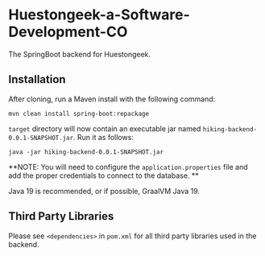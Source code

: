 # Huestongeek-a-Software-Development-CO

The SpringBoot backend for Huestongeek.

## Installation

After cloning, run a Maven install with the following command:

```
mvn clean install spring-boot:repackage
```

`target` directory will now contain an executable jar named `hiking-backend-0.0.1-SNAPSHOT.jar`. Run it as follows:

```
java -jar hiking-backend-0.0.1-SNAPSHOT.jar
```

**NOTE: You will need to configure the `application.properties` file and add the proper credentials to connect to the database. **

Java 19 is recommended, or if possible, GraalVM Java 19.

## Third Party Libraries

Please see `<dependencies>` in `pom.xml` for all third party libraries used in the backend.

